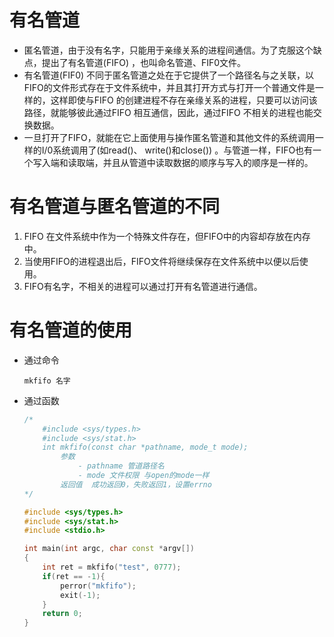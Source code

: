 # 有名管道

- 匿名管道，由于没有名字，只能用于亲缘关系的进程间通信。为了克服这个缺点，提出了有名管道(FIFO) ，也叫命名管道、FIF0文件。
- 有名管道(FIF0) 不同于匿名管道之处在于它提供了一个路径名与之关联，以FIFO的文件形式存在于文件系统中，并且其打开方式与打开一个普通文件是一样的，这样即使与FIFO 的创建进程不存在亲缘关系的进程，只要可以访问该路径，就能够彼此通过FIFO 相互通信，因此，通过FIFO 不相关的进程也能交换数据。
- 一旦打开了FIFO，就能在它上面使用与操作匿名管道和其他文件的系统调用一样的I/0系统调用了(如read()、 write()和close()) 。与管道一样，FIFO也有一个写入端和读取端，并且从管道中读取数据的顺序与写入的顺序是一样的。

# 有名管道与匿名管道的不同

1. FIFO 在文件系统中作为一个特殊文件存在，但FIFO中的内容却存放在内存中。
2. 当使用FIFO的进程退出后，FIFO文件将继续保存在文件系统中以便以后使用。
3. FIFO有名字，不相关的进程可以通过打开有名管道进行通信。

# 有名管道的使用

- 通过命令

 	`mkfifo 名字`

- 通过函数

    ```cpp
    /*
        #include <sys/types.h>
        #include <sys/stat.h>
        int mkfifo(const char *pathname, mode_t mode);
            参数
                - pathname 管道路径名
                - mode 文件权限 与open的mode一样
            返回值  成功返回0，失败返回1，设置errno
    */
    
    #include <sys/types.h>
    #include <sys/stat.h>
    #include <stdio.h>
    
    int main(int argc, char const *argv[])
    {
        int ret = mkfifo("test", 0777);
        if(ret == -1){
            perror("mkfifo");
            exit(-1);
        }
        return 0;
    }
    
    ```

    

